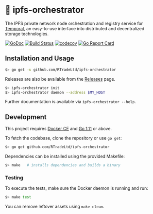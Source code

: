 # 🦑 ipfs-orchestrator

The IPFS private network node orchestration and registry service for
[Temporal](https://github.com/RTradeLtd/Temporal), an easy-to-use interface into
distributed and decentralized storage technologies.

[![GoDoc](https://godoc.org/github.com/RTradeLtd/ipfs-orchestrator?status.svg)](https://godoc.org/github.com/RTradeLtd/ipfs-orchestrator)
[![Build Status](https://travis-ci.com/RTradeLtd/ipfs-orchestrator.svg?branch=master)](https://travis-ci.com/RTradeLtd/ipfs-orchestrator)
[![codecov](https://codecov.io/gh/RTradeLtd/ipfs-orchestrator/branch/master/graph/badge.svg)](https://codecov.io/gh/RTradeLtd/ipfs-orchestrator)
[![Go Report Card](https://goreportcard.com/badge/github.com/RTradeLtd/ipfs-orchestrator)](https://goreportcard.com/report/github.com/RTradeLtd/ipfs-orchestrator)

## Installation and Usage

```bash
$> go get -u github.com/RTradeLtd/ipfs-orchestrator
```

Releases are also be available from the
[Releases](https://github.com/RTradeLtd/ipfs-orchestrator/releases) page.

```bash
$> ipfs-orchestrator init
$> ipfs-orchestrator daemon --address $MY_HOST
```

Further documentation is available via `ipfs-orchestrator --help`.

## Development

This project requires [Docker CE](https://docs.docker.com/install/#supported-platforms)
and [Go 1.11](https://golang.org/dl/) or above.

To fetch the codebase, clone the repository or use `go get`:

```bash
$> go get github.com/RTradeLtd/ipfs-orchestrator
```

Dependencies can be installed using the provided Makefile:

```bash
$> make   # installs dependencies and builds a binary
```

### Testing

To execute the tests, make sure the Docker daemon is running and run:

```bash
$> make test
```

You can remove leftover assets using `make clean`.
